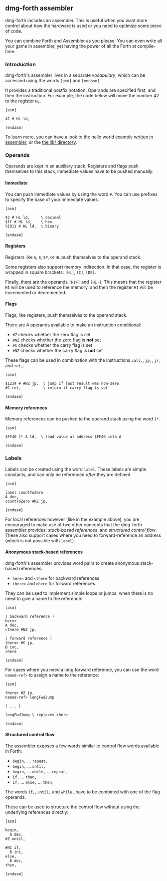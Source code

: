## dmg-forth assembler

dmg-forth includes an assembler. This is useful when you want more
control about how the hardware is used or you need to optimize some
piece of code.

You can combine Forth and Assembler as you please. You can even write
all your game in assembler, yet having the power of all the Forth at
compile-time.

### Introduction

dmg-forth's assembler lives in a separate *vocabulary*, which can be accessed using the words `[asm]` and `[endasm]`.

It provides a traditional postfix notation. Operands are specified
first, and then the instruction. For example, the code below will move
the number 42 to the register `HL`.

```forth
[asm]

42 # HL ld,

[endasm]
```

To learn more, you can have a look to the hello world example
[written in assembler](https://github.com/ams-hackers/dmg-forth/blob/master/examples/hello-world-asm/hello.fs),
or the [the lib/ directory](https://github.com/ams-hackers/dmg-forth/tree/master/lib).


### Operands

Operands are kept in an auxiliary stack. Registers and flags push themselves
to this stack, immediate values have to be pushed manually.

#### Immediate

You can push immediate values by using the word `#`. You can use
prefixes to specify the base of your immediate values.

```forth
[asm]

42 # HL ld,     \ decimal
$ff # HL ld,    \ hex
%1011 # HL ld,  \ binary

[endasm]
```

#### Registers

Registers like `A`, `B`, `SP`, or `HL` push themselves to the operand
stack.

Some registers also support memory indirection. In that case, the
register is wrapped in square brackets: `[HL]`, `[C]`, `[DE]`.

Finally, there are the operands `[HI+]` and `[HI-]`. This means that
the register `HI` will be used to reference the memory, and then the
register `HI` will be incremented or decremented.

#### Flags

Flags, like registers, push themselves to the operand stack.

There are 4 operands available to make an instruction conditional:
- `#Z` checks whether the zero flag is set
- `#NZ` checks whether the zero flag is **not** set
- `#C` checks whether the carry flag is set
- `#NZ` checks whether the carry flag is **not** set

These flags can be used in combination with the instructions `call,`, `jp,`, `jr,` and `ret,`.

```forth
[asm]

$1234 # #NZ jp,  \ jump if last result was non-zero
#C ret,          \ return if carry flag is set

[endasm]
```

#### Memory references

Memory references can be pushed to the operand stack using the word `]*`.

```forth
[asm]

$FF40 ]* A ld,  \ load value at address $FF40 into A

[endasm]
```

### Labels

Labels can be created using the word `label`. These labels are simple constants,
and can only be referenced *after* they are defined:

```
[asm]

label countToZero
A dec,
countToZero #NZ jp,

[endasm]
```

For local references however (like in the example above), you are encouraged to make use of two other concepts that the dmg-forth assembler provides: *stack-based references*, and *structured control flow*. These also support cases where you need to forward-reference an address (which is not possible with `label`).

#### Anonymous stack-based references

dmg-forth's assembler provides word pairs to create anonymous stack-based references:
- `here<` and `<there` for backward references
- `there>` and `>here` for forward references

They can be used to implement simple loops or jumps,
when there is no need to give a name to the reference:

```forth
[asm]

( backward reference )
here<
A dec,
<there #NZ jp,

( forward reference )
there> #C jp,
B inc,
>here

[endasm]
```

For cases where you need a long forward reference, you can use the word `named-ref>`
to assign a name to the reference:

```forth
[asm]

there> #Z jp,
named-ref> longFwdJump

( ... )

longFwdJump \ replaces >here

[endasm]
```

#### Structured control flow

The assembler exposes a few words similar to control flow words available in Forth:
- `begin,` ... `repeat,`
- `begin,` ... `until,`
- `begin,` ... `while,` ... `repeat,`
- `if,` ... `then,`
- `if,` ... `else,` ... `then,`

The words `if,`, `until,` and `while,` have to be combined with one of the flag operands.

These can be used to structure the control flow without using the underlying references directly:

```forth
[asm]

begin,
  A dec,
#Z until,

#NC if,
  B inc,
else,
  B dec,
then,

[endasm]
```
